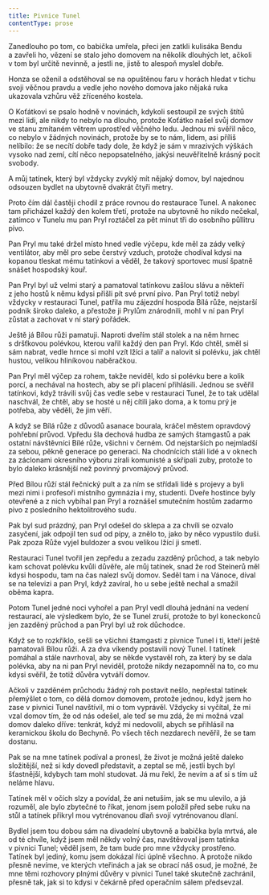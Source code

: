 ```yaml
---
title: Pivnice Tunel
contentType: prose
---
```


<section>

Zanedlouho po tom, co babička umřela, přeci jen zatkli kulisáka Bendu a zavřeli ho, vězení se stalo jeho domovem na několik dlouhých let, ačkoli v tom byl určitě nevinně, a jestli ne, jistě to alespoň myslel dobře.

Honza se oženil a odstěhoval se na opuštěnou faru v horách hledat v tichu svoji věčnou pravdu a vedle jeho nového domova jako nějaká ruka ukazovala vzhůru věž zříceného kostela.

O Koťátkovi se psalo hodně v novinách, kdykoli sestoupil ze svých štítů mezi lidi, ale nikdy to nebylo na dlouho, protože Koťátko našel svůj domov ve stanu zmítaném větrem uprostřed věčného ledu. Jednou mi svěřil něco, co nebylo v žádných novinách, protože by se to nám, lidem, asi příliš nelíbilo: že se necítí dobře tady dole, že když je sám v mrazivých výškách vysoko nad zemí, cítí něco nepopsatelného, jakýsi neuvěřitelně krásný pocit svobody.

A můj tatínek, který byl vždycky zvyklý mít nějaký domov, byl najednou odsouzen bydlet na ubytovně dvakrát čtyři metry.

Proto čím dál častěji chodil z práce rovnou do restaurace Tunel. A nakonec tam přicházel každý den kolem třetí, protože na ubytovně ho nikdo nečekal, zatímco v Tunelu mu pan Pryl roztáčel za pět minut tři do osobního půllitru pivo.

Pan Pryl mu také držel místo hned vedle výčepu, kde měl za zády velký ventilátor, aby měl pro sebe čerstvý vzduch, protože chodíval kdysi na kopanou tleskat mému tatínkovi a věděl, že takový sportovec musí špatně snášet hospodský kouř.

Pan Pryl byl už velmi starý a pamatoval tatínkovu zašlou slávu a někteří z jeho hostů k němu kdysi přišli pít své první pivo. Pan Pryl totiž nebyl vždycky v restauraci Tunel, patřila mu zájezdní hospoda Bílá růže, nejstarší podnik široko daleko, a přestože ji Prylům znárodnili, mohl v ní pan Pryl zůstat a zachovat v ní starý pořádek.

Ještě já Bílou růži pamatuji. Naproti dveřím stál stolek a na něm hrnec s dršťkovou polévkou, kterou vařil každý den pan Pryl. Kdo chtěl, směl si sám nabrat, vedle hrnce si mohl vzít lžíci a talíř a nalovit si polévku, jak chtěl hustou, velikou hliníkovou naběračkou.

Pan Pryl měl výčep za rohem, takže neviděl, kdo si polévku bere a kolik porcí, a nechával na hostech, aby se při placení přihlásili. Jednou se svěřil tatínkovi, když trávili svůj čas vedle sebe v restauraci Tunel, že to tak udělal naschvál, že chtěl, aby se hosté u něj cítili jako doma, a k tomu prý je potřeba, aby věděli, že jim věří.

A když se Bílá růže z důvodů asanace bourala, kráčel městem opravdový pohřební průvod. Vpředu šla dechová hudba ze samých štamgastů a pak ostatní návštěvníci Bílé růže, všichni v černém. Od nejstarších po nejmladší za sebou, pěkně generace po generaci. Na chodnících stáli lidé a v oknech za záclonami okresního výboru zírali komunisté a skřípali zuby, protože to bylo daleko krásnější než povinný prvomájový průvod.

Před Bílou růží stál řečnický pult a za ním se střídali lidé s projevy a byli mezi nimi i profesoři místního gymnázia i my, studenti. Dveře hostince byly otevřené a z nich vybíhal pan Pryl a roznášel smutečním hostům zadarmo pivo z posledního hektolitrového sudu.

Pak byl sud prázdný, pan Pryl odešel do sklepa a za chvíli se ozvalo zasyčení, jak odpojil ten sud od pípy, a znělo to, jako by něco vypustilo duši. Pak zpoza Růže vyjel buldozer a svou velikou lžící ji smetl.

Restauraci Tunel tvořil jen zepředu a zezadu zazděný průchod, a tak nebylo kam schovat polévku kvůli důvěře, ale můj tatínek, snad že rod Steinerů měl kdysi hospodu, tam na čas nalezl svůj domov. Seděl tam i na Vánoce, díval se na televizi a pan Pryl, když zavíral, ho u sebe ještě nechal a smažil oběma kapra.

Potom Tunel jedné noci vyhořel a pan Pryl vedl dlouhá jednání na vedení restaurací, ale výsledkem bylo, že se Tunel zruší, protože to byl koneckonců jen zazděný průchod a pan Pryl byl už rok důchodce.

Když se to rozkřiklo, sešli se všichni štamgasti z pivnice Tunel i ti, kteří ještě pamatovali Bílou růži. A za dva víkendy postavili nový Tunel. I tatínek pomáhal a stále navrhoval, aby se někde vystavěl roh, za který by se dala polévka, aby na ni pan Pryl neviděl, protože nikdy nezapomněl na to, co mu kdysi svěřil, že totiž důvěra vytváří domov.

Ačkoli v zazděném průchodu žádný roh postavit nešlo, nepřestal tatínek přemýšlet o tom, co dělá domov domovem, protože jednou, když jsem ho zase v pivnici Tunel navštívil, mi o tom vyprávěl. Vždycky si vyčítal, že mi vzal domov tím, že od nás odešel, ale teď se mu zdá, že mi možná vzal domov daleko dříve: tenkrát, když mi nedovolil, abych se přihlásil na keramickou školu do Bechyně. Po všech těch nezdarech nevěřil, že se tam dostanu.

Pak se na mne tatínek podíval a pronesl, že život je možná ještě daleko složitější, než si kdy dovedl představit, a zeptal se mě, jestli bych byl šťastnější, kdybych tam mohl studovat. Já mu řekl, že nevím a ať si s tím už neláme hlavu.

Tatínek měl v očích slzy a povídal, že ani netuším, jak se mu ulevilo, a já rozuměl, ale bylo zbytečné to říkat, jenom jsem položil před sebe ruku na stůl a tatínek přikryl mou vytrénovanou dlaň svojí vytrénovanou dlaní.

Bydlel jsem tou dobou sám na divadelní ubytovně a babička byla mrtvá, ale od té chvíle, když jsem měl někdy volný čas, navštěvoval jsem tatínka v pivnici Tunel; věděl jsem, že tam bude pro mne vždycky prostřeno. Tatínek byl jediný, komu jsem dokázal říci úplně všechno. A protože nikdo přesně nevíme, ve kterých vteřinách a jak se obrací náš osud, je možné, že mne těmi rozhovory plnými důvěry v pivnici Tunel také skutečně zachránil, přesně tak, jak si to kdysi v čekárně před operačním sálem předsevzal.

</section>
